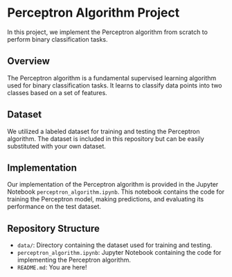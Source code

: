 # Perceptron Algorithm Project

In this project, we implement the Perceptron algorithm from scratch to perform binary classification tasks.

## Overview

The Perceptron algorithm is a fundamental supervised learning algorithm used for binary classification tasks. It learns to classify data points into two classes based on a set of features.

## Dataset

We utilized a labeled dataset for training and testing the Perceptron algorithm. The dataset is included in this repository but can be easily substituted with your own dataset.

## Implementation

Our implementation of the Perceptron algorithm is provided in the Jupyter Notebook `perceptron_algorithm.ipynb`. This notebook contains the code for training the Perceptron model, making predictions, and evaluating its performance on the test dataset.

## Repository Structure

- `data/`: Directory containing the dataset used for training and testing.
- `perceptron_algorithm.ipynb`: Jupyter Notebook containing the code for implementing the Perceptron algorithm.
- `README.md`: You are here!

